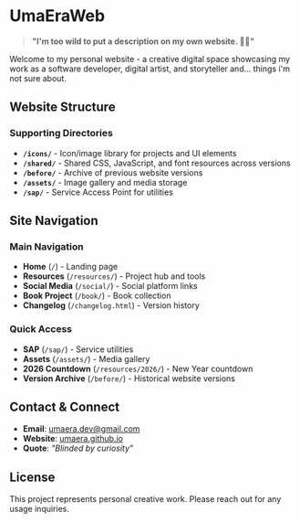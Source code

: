 # UmaEraWeb

> **"I'm too wild to put a description on my own website. 🤘😭"**

Welcome to my personal website - a creative digital space showcasing my work as a software developer, digital artist, and storyteller and... things i'm not sure about.


## Website Structure

### Supporting Directories

- **`/icons/`** - Icon/image library for projects and UI elements
- **`/shared/`** - Shared CSS, JavaScript, and font resources across versions
- **`/before/`** - Archive of previous website versions
- **`/assets/`** - Image gallery and media storage
- **`/sap/`** - Service Access Point for utilities

## Site Navigation

### Main Navigation
- **Home** (`/`) - Landing page
- **Resources** (`/resources/`) - Project hub and tools
- **Social Media** (`/social/`) - Social platform links
- **Book Project** (`/book/`) - Book collection
- **Changelog** (`/changelog.html`) - Version history

### Quick Access
- **SAP** (`/sap/`) - Service utilities
- **Assets** (`/assets/`) - Media gallery
- **2026 Countdown** (`/resources/2026/`) - New Year countdown
- **Version Archive** (`/before/`) - Historical website versions

## Contact & Connect

- **Email**: [umaera.dev@gmail.com](mailto:umaera.dev@gmail.com)
- **Website**: [umaera.github.io](https://umaera.github.io)
- **Quote**: *"Blinded by curiosity"*

## License

This project represents personal creative work. Please reach out for any usage inquiries.
